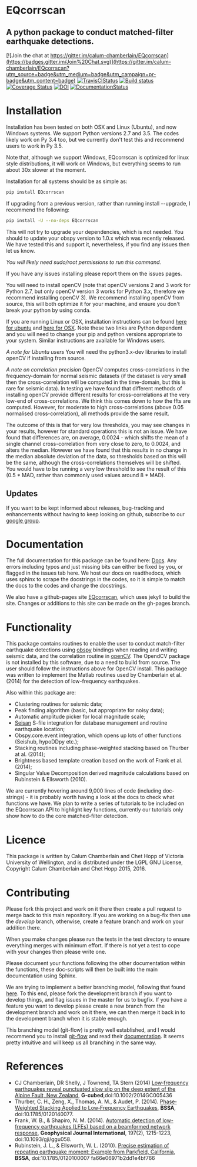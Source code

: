 # EQcorrscan
## A python package to conduct matched-filter earthquake detections.

[![Join the chat at https://gitter.im/calum-chamberlain/EQcorrscan](https://badges.gitter.im/Join%20Chat.svg)](https://gitter.im/calum-chamberlain/EQcorrscan?utm_source=badge&utm_medium=badge&utm_campaign=pr-badge&utm_content=badge)
[![TravisCIStatus](https://travis-ci.org/calum-chamberlain/EQcorrscan.svg?branch=master)](https://travis-ci.org/calum-chamberlain/EQcorrscan)
[![Build status](https://ci.appveyor.com/api/projects/status/69bpa53loaq473w7?svg=true)](https://ci.appveyor.com/project/calum-chamberlain/eqcorrscan)
[![Coverage Status](https://coveralls.io/repos/github/calum-chamberlain/EQcorrscan/badge.svg?branch=develop)](https://coveralls.io/github/calum-chamberlain/EQcorrscan?branch=develop)
[![DOI](https://zenodo.org/badge/18852/calum-chamberlain/EQcorrscan.svg)](https://zenodo.org/badge/latestdoi/18852/calum-chamberlain/EQcorrscan)
[![DocumentationStatus](http://readthedocs.org/projects/eqcorrscan/badge/?version=latest)](http://eqcorrscan.readthedocs.org/en/latest/?badge=latest)

# Installation
Installation has been tested on both OSX and Linux (Ubuntu), and now
Windows systems.  We support Python versions 2.7 and 3.5.  The codes likely
work on Py 3.4 too, but we currently don't test this and recommend users to
work in Py 3.5.

Note that, although we support Windows, EQcorrscan is optimized for
linux style distributions, it will work on Windows, but everything
seems to run about 30x slower at the moment.

Installation for all systems should be as simple as:

```bash
pip install EQcorrscan
```

If upgrading from a previous version, rather than running install --upgrade, I recommend the following:

```bash
pip install -U --no-deps EQcorrscan
```

This will not try to upgrade your dependencies, which is not needed.  You should
to update your obspy version to 1.0.x which was recently released.  We have tested
this and support it, nevertheless, if you find any issues then let us know.

*You will likely need sudo/root permissions to run this command.*

If you have any issues installing please report them on the issues pages.

You will need to install openCV (note that openCV versions 2 and 3 work for
Python 2.7, but only openCV version 3 works for Python 3.x, therefore we
recommend installing openCV 3). We recommend installing openCV from source,
this will both optimize it for your machine, and ensure you don't break your python
by using conda.

If you are running Linux or OSX, installation
instructions can be found
[here for ubuntu](http://www.pyimagesearch.com/2015/07/20/install-opencv-3-0-and-python-3-4-on-ubuntu/)
and [here for OSX](http://www.pyimagesearch.com/2015/06/15/install-opencv-3-0-and-python-2-7-on-osx/).
Note these two links are Python dependent and you will need to change your pip
and python versions appropriate to your system.  Similar instructions are
available for Windows users.

*A note for Ubuntu users*
You will need the python3.x-dev libraries to install openCV if installing from
source.

*A note on correlation precision*
OpenCV computes cross-correlations in the frequency-domain for normal seismic
datasets (if the dataset is very small then the cross-correlation will be
computed in the time-domain, but this is rare for seismic data).  In testing we
have found that different methods of installing openCV provide different results
for cross-correlations at the very low-end of cross-correlations.  We think this
comes down to how the ffts are computed.  However, for moderate to high cross-correlations
(above 0.05 normalised cross-correlation), all methods provide the same result.

The outcome of this is that for very low thresholds, you may see changes in
your results, however for standard operations this is not an issue.  We have found
that differences are, on average, 0.0024 - which shifts the mean of a single
channel cross-correlation from very close to zero, to 0.0024, and alters the
median.  However we have found that this results in no change in the median
absolute deviation of the data, so thresholds based on this will be the same,
although the cross-correlations themselves will be shifted.  You would have to be
running a very low threshold to see the result of this (0.5 * MAD, rather than
commonly used values around 8 * MAD).

## Updates

If you want to be kept informed about releases, bug-tracking and enhancements
without having to keep looking on github, subscribe to our [google group](https://groups.google.com/forum/#!forum/eqcorrscan-users).

# Documentation

The full documentation for this package can be found here:
[Docs](http://eqcorrscan.readthedocs.org/en/latest/?badge=latest).
Any errors including typos and just missing bits can either be fixed by you,
or flagged in the issues tab here.  We host our docs on readthedocs, which
uses sphinx to scrape the docstrings in the codes, so it is simple to
match the docs to the codes and change the docstrings.

We also have a github-pages site [EQcorrscan](http://calum-chamberlain.github.io/EQcorrscan/),
which uses jekyll to build the site.  Changes or additions to this site can be made on
the gh-pages branch.

# Functionality

This package contains routines to enable the user to conduct match-filter earthquake
detections using [obspy](https://github.com/obspy/obspy/wiki) bindings when reading
and writing seismic data, and the correlation routine in [openCV](http://opencv.org/).
The OpendCV package is not installed by this software, due to a need to build from
source.  The user should follow the instructions above for OpenCV install.
This package was written to implement the Matlab routines
used by Chamberlain et al. (2014) for the detection of low-frequency earthquakes.

Also within this package are:
* Clustering routines for seismic data;
* Peak finding algorithm (basic, but appropriate for noisy data);
* Automatic amplitude picker for local magnitude scale;
* [Seisan](http://seisan.info/) S-file integration for database management and routine earthquake location;
* Obspy.core.event integration, which opens up lots of other functions (Seishub, hypoDDpy etc.);
* Stacking routines including phase-weighted stacking based on Thurber at al. (2014);
* Brightness based template creation based on the work of Frank et al. (2014);
* Singular Value Decomposition derived magnitude calculations based on Rubinstein & Ellsworth (2010).

We are currently hovering around 9,000 lines of code (including doc-strings) - it is probably worth
having a look at the docs to check what functions we have.  We plan to write a series of tutorials to be
included on the EQcorrscan API to highlight key functions, currently our tutorials only show
how to do the core matched-filter detection.

# Licence

This package is written by Calum Chamberlain and Chet Hopp of Victoria University of Wellington, and
is distributed under the LGPL GNU License, Copyright Calum Chamberlain and Chet Hopp 2015, 2016.


# Contributing

Please fork this project and work on it there then create a pull request to
merge back to this main repository.  If you are working on a bug-fix then
use the *develop* branch, otherwise, create a feature branch and work
on your addition there.

When you make changes please run the tests in the test directory to ensure
everything merges with minimum effort.  If there is not yet a test to cope
with your changes then please write one.

Please document your functions following the other documentation within the
functions, these doc-scripts will then be built into the main documentation
using Sphinx.

We are trying to implement a better branching model, following that found [here](http://nvie.com/posts/a-successful-git-branching-model/).
To this end, please fork the development branch if you want to develop
things, and flag issues in the master for us to bugfix.
If you have a feature you want to develop please create a new branch
from the development branch and work on it there, we can then merge
it back in to the development branch when it is stable enough.

This branching model (git-flow) is pretty well established, and I would recommend
you to install [git-flow](https://github.com/nvie/gitflow/wiki/Installation) and
read their [documentation](https://github.com/nvie/gitflow). It seems pretty intuitive and
will keep us all branching in the same way.

# References
* CJ Chamberlain, DR Shelly, J Townend, TA Stern (2014) [Low‐frequency earthquakes reveal punctuated slow slip on the deep extent of the Alpine Fault, New Zealand](http://onlinelibrary.wiley.com/doi/10.1002/2014GC005436/full), __G-cubed__,doi:10.1002/2014GC005436
* Thurber, C. H., Zeng, X., Thomas, A. M., & Audet, P. (2014). [Phase‐Weighted Stacking Applied to Low‐Frequency Earthquakes](http://www.bssaonline.org/content/early/2014/08/12/0120140077.abstract), __BSSA__, doi:10.1785/0120140077.
* Frank, W. B., & Shapiro, N. M. (2014). [Automatic detection of low-frequency earthquakes (LFEs) based on a beamformed network response](http://gji.oxfordjournals.org/content/197/2/1215.short), __Geophysical Journal International__, 197(2), 1215-1223, doi:10.1093/gji/ggu058.
* Rubinstein, J. L., & Ellsworth, W. L. (2010). [Precise estimation of repeating earthquake moment: Example from Parkfield, California](http://www.bssaonline.org/content/100/5A/1952.short), __BSSA__, doi:10.1785/0120100007
fa66e06971b2dd1e4bf766
